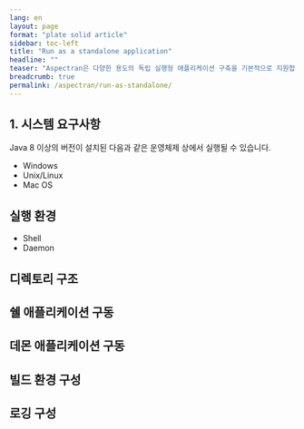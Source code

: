 ```yaml
---
lang: en
layout: page
format: "plate solid article"
sidebar: toc-left
title: "Run as a standalone application"
headline: ""
teaser: "Aspectran은 다양한 용도의 독립 실행형 애플리케이션 구축을 기본적으로 지원합니다."
breadcrumb: true
permalink: /aspectran/run-as-standalone/
---
```


## 1. 시스템 요구사항

Java 8 이상의 버전이 설치된 다음과 같은 운영체제 상에서 실행될 수 있습니다.

* Windows
* Unix/Linux
* Mac OS

## 실행 환경

* Shell
* Daemon

## 디렉토리 구조

## 쉘 애플리케이션 구동

## 데몬 애플리케이션 구동

## 빌드 환경 구성

## 로깅 구성

